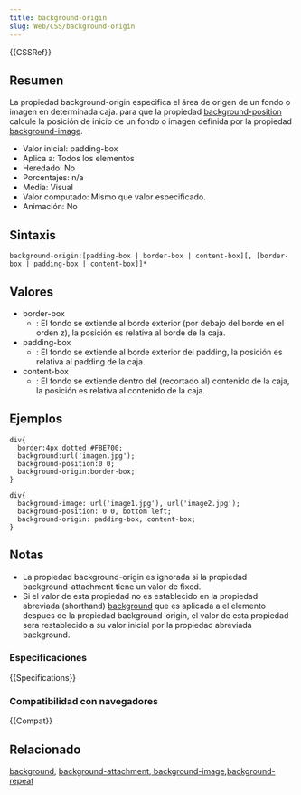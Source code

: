 ```yaml
---
title: background-origin
slug: Web/CSS/background-origin
---
```


{{CSSRef}}

## Resumen

La propiedad background-origin especifica el área de origen de un fondo o imagen en determinada caja. para que la propiedad [background-position](/es/CSS/background-position) calcule la posición de inicio de un fondo o imagen definida por la propiedad [background-image](/es/CSS/background-image).

- Valor inicial: padding-box
- Aplica a: Todos los elementos
- Heredado: No
- Porcentajes: n/a
- Media: Visual
- Valor computado: Mismo que valor especificado.
- Animación: No

## Sintaxis

```
background-origin:[padding-box | border-box | content-box][, [border-box | padding-box | content-box]]*
```

## Valores

- border-box
  - : El fondo se extiende al borde exterior (por debajo del borde en el orden z), la posición es relativa al borde de la caja.
- padding-box
  - : El fondo se extiende al borde exterior del padding, la posición es relativa al padding de la caja.
- content-box
  - : El fondo se extiende dentro del (recortado al) contenido de la caja, la posición es relativa al contenido de la caja.

## Ejemplos

```
div{
  border:4px dotted #FBE700;
  background:url('imagen.jpg');
  background-position:0 0;
  background-origin:border-box;
}
```

```
div{
  background-image: url('image1.jpg'), url('image2.jpg');
  background-position: 0 0, bottom left;
  background-origin: padding-box, content-box;
}
```

## Notas

- La propiedad background-origin es ignorada si la propiedad background-attachment tiene un valor de fixed.
- Si el valor de esta propiedad no es establecido en la propiedad abreviada (shorthand) [background](/es/CSS/background) que es aplicada a el elemento despues de la propiedad background-origin, el valor de esta propiedad sera restablecido a su valor inicial por la propiedad abreviada background.

### Especificaciones

{{Specifications}}

### Compatibilidad con navegadores

{{Compat}}

## Relacionado

[background](/es/CSS/background), [background-attachment](/es/CSS/background-attachment)[, background-image](/es/CSS/background-image),[background-repeat](/es/CSS/background-repeat)
